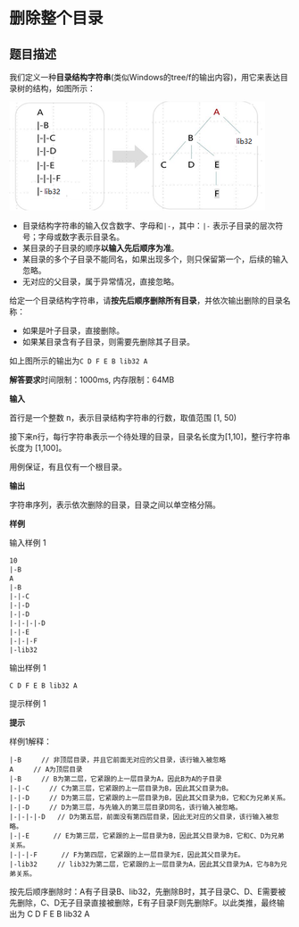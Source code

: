 # 删除整个目录

## 题目描述

我们定义一种**目录结构字符串**(类似Windows的tree/f的输出内容)，用它来表达目录树的结构，如图所示：

![img](assets/6c5ed14747.png)

-   目录结构字符串的输入仅含数字、字母和`|-`，其中：`|-` 表示子目录的层次符号；字母或数字表示目录名。
-   某目录的子目录的顺序**以输入先后顺序为准**。
-   某目录的多个子目录不能同名，如果出现多个，则只保留第一个，后续的输入忽略。
-   无对应的父目录，属于异常情况，直接忽略。

给定一个目录结构字符串，请**按先后顺序删除所有目录**，并依次输出删除的目录名称：

-   如果是叶子目录，直接删除。
-   如果某目录含有子目录，则需要先删除其子目录。

如上图所示的输出为`C D F E B lib32 A`

**解答要求**时间限制：1000ms, 内存限制：64MB

**输入**

首行是一个整数 n，表示目录结构字符串的行数，取值范围 [1, 50)

接下来n行，每行字符串表示一个待处理的目录，目录名长度为[1,10]，整行字符串长度为 [1,100]。

用例保证，有且仅有一个根目录。

**输出**

字符串序列，表示依次删除的目录，目录之间以单空格分隔。

**样例**

输入样例 1

```
10
|-B
A
|-B
|-|-C
|-|-D
|-|-D
|-|-|-|-D
|-|-E
|-|-|-F
|-lib32
```

输出样例 1

```
C D F E B lib32 A
```

提示样例 1

**提示**

样例1解释：

```
|-B     // 非顶层目录，并且它前面无对应的父目录，该行输入被忽略
A     // A为顶层目录
|-B     // B为第二层，它紧跟的上一层目录为A，因此B为A的子目录
|-|-C     // C为第三层，它紧跟的上一层目录为B，因此其父目录为B。
|-|-D     // D为第三层，它紧跟的上一层目录为B，因此其父目录为B，它和C为兄弟关系。
|-|-D     // D为第三层，与先输入的第三层目录D同名，该行输入被忽略。
|-|-|-|-D   // D为第五层，前面没有第四层目录，因此无对应的父目录，该行输入被忽略。
|-|-E      // E为第三层，它紧跟的上一层目录为B，因此其父目录为B，它和C、D为兄弟关系。
|-|-|-F      // F为第四层，它紧跟的上一层目录为E，因此其父目录为E。
|-lib32     // lib32为第二层，它紧跟的上一层目录为A，因此其父目录为A，它与B为兄弟关系。
```

按先后顺序删除时：A有子目录B、lib32，先删除B时，其子目录C、D、E需要被先删除，C、D无子目录直接被删除，E有子目录F则先删除F。以此类推，最终输出为 C D F E B lib32 A